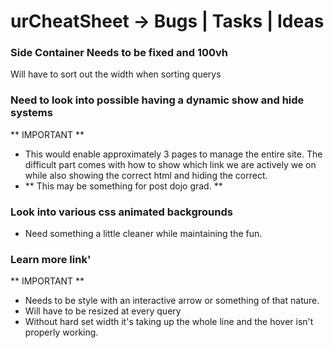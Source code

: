 # urCheatSheet → Bugs | Tasks | Ideas

### Side Container Needs to be fixed and 100vh
Will have to  sort out the width when sorting querys 

### Need to look into possible having a dynamic show and hide systems
** IMPORTANT  **
- This would enable approximately 3 pages to manage the entire site. The difficult part comes with how to show which link we are actively we on while also showing the correct  html and hiding the correct.
- ** This may be something for post dojo grad. **

### Look into various css animated backgrounds
- Need something a little cleaner while maintaining the fun. 

### Learn more link'
** IMPORTANT **
- Needs to be style with an interactive arrow or something of that nature.
- Will have to be resized at every query
- Without hard set width it's taking up the whole line and the hover isn't properly working.